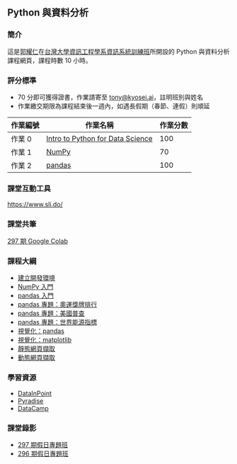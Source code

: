 ## Python 與資料分析

### 簡介

這是[郭耀仁](https://www.facebook.com/yaojen.kuo.1)在[台灣大學資訊工程學系資訊系統訓練班](https://www.csie.ntu.edu.tw/train/)所開設的 Python 與資料分析課程網頁，課程時數 10 小時。

### 評分標準

- 70 分即可獲得證書，作業請寄至 tony@kyosei.ai，註明班別與姓名
- 作業繳交期限為課程結束後一週內，如遇長假期（春節、連假）則順延

|作業編號|作業名稱|作業分數|
|-------|------|-------|
|作業 0|[Intro to Python for Data Science](https://www.datacamp.com/courses/intro-to-python-for-data-science?tap_a=5644-dce66f&tap_s=194899-1fb421)|100|
|作業 1|[NumPy](https://yaojenkuo.io/py4da/intro_2_numpy.slides.html#/11)|70|
|作業 2|[pandas](https://yaojenkuo.io/py4da/pandas_energy_indicator.slides.html#/2)|100|

### 課堂互動工具

<https://www.sli.do/>

### 課堂共筆

[297 期 Google Colab](https://drive.google.com/file/d/1Nw4O5bhsE-u4dg-ZU9L2T9rsKergn68Q/view?usp=sharing)

### 課程大綱

- [建立開發環境](https://yaojenkuo.io/py4da/dev_env.slides.html)
- [NumPy 入門](https://yaojenkuo.io/py4da/intro_2_numpy.slides.html)
- [pandas 入門](https://yaojenkuo.io/py4da/pandas_intro.slides.html)
- [pandas 專題：奧運獎牌排行](https://yaojenkuo.io/py4da/pandas_olympic.slides.html)
- [pandas 專題：美國普查](https://yaojenkuo.io/py4da/pandas_us_census.slides.html)
- [pandas 專題：世界能源指標](https://yaojenkuo.io/py4da/pandas_energy_indicator.slides.html)
- [視覺化：pandas](https://yaojenkuo.io/py4da/pandas_viz.slides.html)
- [視覺化：matplotlib](https://yaojenkuo.io/py4da/data_viz.slides.html)
- [靜態網頁擷取](https://yaojenkuo.io/py4da/static_scraper.slides.html)
- [動態網頁擷取](https://yaojenkuo.io/py4da/dynamic_scraper.slides.html)

### 學習資源

- [DataInPoint](https://www.facebook.com/datainpoint)
- [Pyradise](https://www.facebook.com/pyradise.geek)
- [DataCamp](https://www.datacamp.com/courses/tech:python?tap_a=5644-dce66f&tap_s=194899-1fb421)

### 課堂錄影

- [297 期假日專題班](https://www.youtube.com/playlist?list=PLEq7iw5uOtuWOPBvtbL5LbgJhdG_XkISD)
- [296 期假日專題班](https://www.youtube.com/playlist?list=PLEq7iw5uOtuXT7oIDBpC-P4Rg155hi_sD)